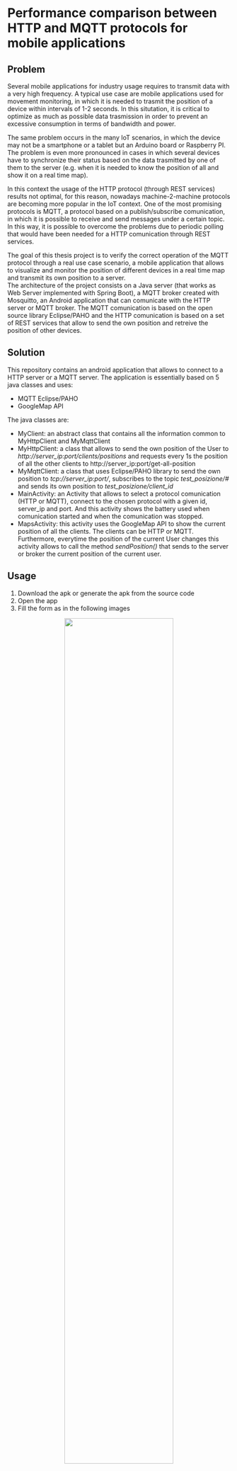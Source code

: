 # Performance comparison between HTTP and MQTT protocols for mobile applications

## Problem
Several mobile applications for industry usage requires to transmit data with a very high frequency. A typical use case are mobile applications used for movement monitoring, in which it is needed to trasmit the position of a device within intervals of 1-2 seconds. In this situtation, it is critical to optimize as much as possible data trasmission in order to prevent an excessive consumption in terms of bandwidth and power.
<p>The same problem occurs in the many IoT scenarios, in which the device may not be a smartphone or a tablet but an Arduino board or Raspberry PI. The problem is even more pronounced in cases in which several devices have to synchronize their status based on the data trasmitted by one of them to the server (e.g. when it is needed to know the position of all and show it on a real time map).</p>
<p>In this context the usage of the HTTP protocol (through REST services) results not optimal, for this reason, nowadays machine-2-machine protocols are becoming more popular in the IoT context.
One of the most promising protocols is MQTT, a protocol based on a publish/subscribe comunication, in which  it is possible to receive and send messages under a certain topic. In this way, it is possible to overcome the problems due to periodic polling that would have been needed for a HTTP comunication through REST services.</p>
<p>The goal of this thesis project is to verify the correct operation of the MQTT protocol through a real use case scenario, a mobile application that allows to visualize and monitor the position of different devices in a real time map and transmit its own position to a server.
<br>The architecture of the project consists on a Java server (that works as Web Server implemented with Spring Boot), a MQTT broker created with Mosquitto, an Android application that can comunicate with the HTTP server or MQTT broker. The MQTT comunication is based on the open source library Eclipse/PAHO and the HTTP comunication is based on a set of REST services that allow to send the own position and retreive the position of other devices.</p>

## Solution
This repository contains an android application that allows to connect to a HTTP server or a MQTT server.
The application is essentially based on 5 java classes and uses:
- MQTT Eclipse/PAHO
- GoogleMap API

The java classes are:
- MyClient: an abstract class that contains all the information common to MyHttpClient and MyMqttClient
- MyHttpClient: a class that allows to send the own position of the User to <i>http://server_ip:port/clients/positions</i> and requests every 1s the position of all the other clients to http://server_ip:port/get-all-position
- MyMqttClient: a class that uses Eclipse/PAHO library to send the own position to <i>tcp://server_ip:port/</i>, subscribes to the topic <i>test_posizione/#</i> and sends its own position to <i>test_posizione/client_id</i>
- MainActivity: an Activity that allows to select a protocol comunication (HTTP or MQTT), connect to the chosen protocol with a given id, server_ip and port. And this activity shows the battery used when comunication started and when the comunication was stopped.
- MapsActivity: this activity uses the GoogleMap API to show the current position of all the clients. The clients can be HTTP or MQTT. Furthermore, everytime the position of the current User changes this activity allows to call the method <i>sendPosition()</i> that sends to the server or broker the current position of the current user.
## Usage
1. Download the apk or generate the apk from the source code
2. Open the app
3. Fill the form as in the following images
<p align="center">
<img align="center" src="https://github.com/StevenSalazarM/Performance-comparison-http-mqtt/blob/master/Results/funzionamento_0.jpg" width=70% heigh=70%></img></p>
<br><br><br>
4. Change your current position by moving (you are the blue point)
<br><br><br>
<p align="center"><img align="center" src="https://github.com/StevenSalazarM/Performance-comparison-http-mqtt/blob/master/Results/funzionamento_3.jpg" width=35% heigh=35%></img></p>
<br><br><br>
5. Go back the Main Activity to see the battery used
<br><br><br>
<p align="center"><img align="center" src="https://github.com/StevenSalazarM/Performance-comparison-http-mqtt/blob/master/Results/funzionamento_4.jpg" width=35% heigh=35%></img></p>

## Results
A complete report of all the results obtained can be found in the [thesis pdf](https://github.com/StevenSalazarM/Performance-comparison-http-mqtt/blob/master/Results/Tesi.pdf) (currently in italian but may be translated soon)
### Bandwidth
The following image shows the result obtained measuring the Input/Ouput packets rate of the application for each protocol. The blue graph is related to the HTTP protocol and the red graph to MQTT protocol.

<p align="center"><img align="center" src="https://github.com/StevenSalazarM/Performance-comparison-http-mqtt/blob/master/Results/banda.png" width=90% heigh=90%></img></p>

### Battery
The following image was obtained with a python script that considered the battery usage of 16 tests (5 hours per test) for each protocol. The tests results can be found in the Results directory.
<p align="center"><img align="center" src="https://github.com/StevenSalazarM/Performance-comparison-http-mqtt/blob/master/Results/confronto_batteria.png" width=70% heigh=70%></img></p>

It may look that there is not a big difference in terms of battery usage, for this reason another graph was considered. The following image contains the difference of battery usage between HTTP and MQTT.
<p align="center"><img align="center" src="https://github.com/StevenSalazarM/Performance-comparison-http-mqtt/blob/master/Results/differenza_http_mqtt_batteria.png" width=70% heigh=70%></img></p>

### Data usage
This is the most important metric because in a real world scenario, data usage is what will cost more for companies. For example some companies that provides internet for IoT devices charge costs depending on the quantity of data used in terms of Bytes (or Gigabytes).
<p align="center"><img align="center" src="https://github.com/StevenSalazarM/Performance-comparison-http-mqtt/blob/master/Results/confronto_dati.png" width=70% heigh=70%></img></p>


## Acknowledgements
I express my sincere gratitude to Walter Nunziati (Co-Founder of Magenta Software Lab) and Alessandro Fantechi (President of the School of Engineering  at Università degli Studi di Firenze). Without their supervision and help I wouldn't have been able to complete this project.


## Author
Steven Alexander Salazar Molina.
